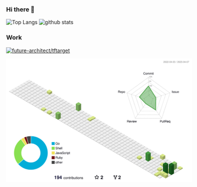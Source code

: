 

### Hi there 👋

<p align="left"> 
  <img alt="Top Langs" height="150px" src="https://github-readme-stats.vercel.app/api/top-langs/?username=orangekame3&layout=compact&show_icons=true" />
  <img alt="github stats" height="150px" src="https://github-readme-stats.vercel.app/api?username=orangekame3&show_icons=ture" />
</p>

### Work

[![future-architect/tftarget](https://github-readme-stats.vercel.app/api/pin/?username=future-architect&repo=tftarget)](https://github.com/future-architect/tftarget)


<img src="https://raw.githubusercontent.com/orangekame3/orangekame3/8e15b93a04a293126fd7e6092fad1df069113162/profile-3d-contrib/profile-green-animate.svg" alt="エビフライトライアングル" title="サンプル">
